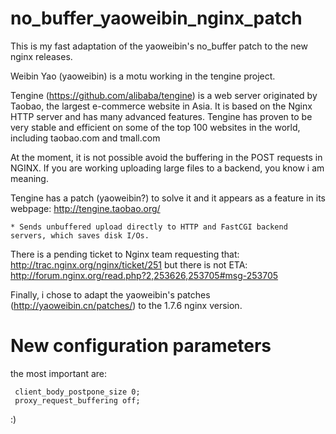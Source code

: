 no_buffer_yaoweibin_nginx_patch
===============================

This is my fast adaptation of the yaoweibin's no_buffer patch to the new nginx releases.

Weibin Yao (yaoweibin) is a motu working in the tengine project. 

Tengine (https://github.com/alibaba/tengine) is a web server originated by Taobao, the largest e-commerce website in Asia. It is based on the Nginx HTTP server and has many advanced features. Tengine has proven to be very stable and efficient on some of the top 100 websites in the world, including taobao.com and tmall.com 

At the moment, it is not possible avoid the buffering in the POST requests in NGINX. If you are working uploading large files to a backend, you know i am meaning.

Tengine has a patch (yaoweibin?) to solve it and it appears as a feature in its webpage: http://tengine.taobao.org/

    * Sends unbuffered upload directly to HTTP and FastCGI backend servers, which saves disk I/Os.

There is a pending ticket to Nginx team requesting that: http://trac.nginx.org/nginx/ticket/251 but there is not ETA:
http://forum.nginx.org/read.php?2,253626,253705#msg-253705

Finally, i chose to adapt the yaoweibin's patches (http://yaoweibin.cn/patches/) to the 1.7.6 nginx version.

New configuration parameters
============================

the most important are:

     client_body_postpone_size 0;
     proxy_request_buffering off;
     
:)
